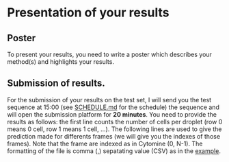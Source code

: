# Presentation of your results

## Poster
To present your results, you need to write a poster which describes your method(s) and highlights your results.

## Submission of results.
For the submission of your results on the test set, I will send you the test sequence at 15:00 (see [SCHEDULE.md](SCHEDULE.md) for the schedule) the sequence and will open the submission platform for **20 minutes**. You need to provide the results as follows: the first line counts the number of cells per droplet (row 0 means 0 cell, row 1 means 1 cell, ...). The following lines are used to give the prediction made for differents frames (we will give you the indexes of those frames). Note that the frame are indexed as in Cytomine (0, N-1). The formatting of the file is comma (,) sepatating value (CSV) as in the [example](example.csv).